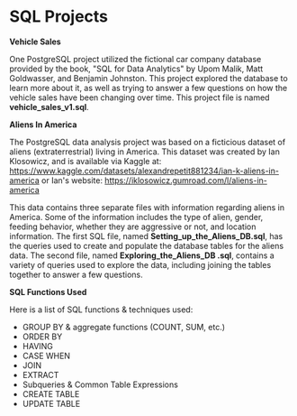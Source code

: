 # SQL Projects

**Vehicle Sales**

One PostgreSQL project utilized the fictional car company database provided by the book, "SQL for Data Analytics" by Upom Malik, Matt Goldwasser, and Benjamin Johnston. This project explored the database to learn more about it, as well as trying to answer a few questions on how the vehicle sales have been changing over time. This project file is named **vehicle_sales_v1.sql**. 

**Aliens In America**

The PostgreSQL data analysis project was based on a ficticious dataset of aliens (extraterrestrial) living in America. This dataset was created by Ian Klosowicz, and is available via Kaggle at: https://www.kaggle.com/datasets/alexandrepetit881234/ian-k-aliens-in-america or Ian's website: https://iklosowicz.gumroad.com/l/aliens-in-america 

This data contains three separate files with information regarding aliens in America. Some of the information includes the type of alien, gender, feeding behavior, whether they are aggressive or not, and location information. The first SQL file, named **Setting_up_the_Aliens_DB.sql**, has the queries used to create and populate the database tables for the aliens data. The second file, named **Exploring_the_Aliens_DB .sql**, contains a variety of queries used to explore the data, including joining the tables together to answer a few questions.


**SQL Functions Used**

Here is a list of SQL functions & techniques used:
* GROUP BY & aggregate functions (COUNT, SUM, etc.)
* ORDER BY
* HAVING
* CASE WHEN
* JOIN
* EXTRACT
* Subqueries & Common Table Expressions
* CREATE TABLE
* UPDATE TABLE
